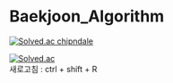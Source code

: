 # Baekjoon_Algorithm

[![Solved.ac
chipndale](http://mazassumnida.wtf/api/mini/generate_badge?boj=chipndale)](https://solved.ac/chipndale)

[![Solved.ac
](http://mazassumnida.wtf/api/generate_badge?boj=chipndale)](https://solved.ac/chipndale)<br>
새로고침 : ctrl + shift + R
